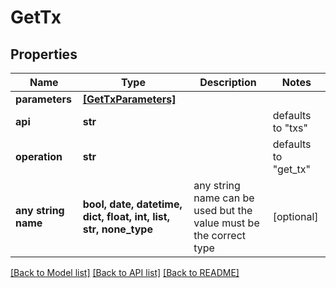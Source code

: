 # GetTx


## Properties
Name | Type | Description | Notes
------------ | ------------- | ------------- | -------------
**parameters** | [**[GetTxParameters]**](GetTxParameters.md) |  | 
**api** | **str** |  | defaults to "txs"
**operation** | **str** |  | defaults to "get_tx"
**any string name** | **bool, date, datetime, dict, float, int, list, str, none_type** | any string name can be used but the value must be the correct type | [optional]

[[Back to Model list]](../README.md#documentation-for-models) [[Back to API list]](../README.md#documentation-for-api-endpoints) [[Back to README]](../README.md)


